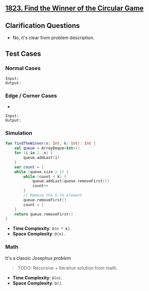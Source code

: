 ## [1823. Find the Winner of the Circular Game](https://leetcode.com/problems/find-the-winner-of-the-circular-game)

## Clarification Questions
* No, it's clear from problem description.
 
## Test Cases
### Normal Cases
```
Input: 
Output: 
```
### Edge / Corner Cases
* 
```
Input: 
Output: 
```

### Simulation
```kotlin
fun findTheWinner(n: Int, k: Int): Int {
    val queue = ArrayDeque<Int>()
    for (i in 1..n) {
        queue.addLast(i)
    }
    var count = 1
    while (queue.size > 1) {
        while (count < k) {
            queue.addLast(queue.removeFirst())
            count++
        }
        // Remove the k-th element
        queue.removeFirst()
        count = 1
    }
    return queue.removeFirst()
}
```

* **Time Complexity**: `O(n * k)`.
* **Space Complexity**: `O(n)`.

### Math
It's a classic *Josephus problem*

> TODO: Recursive + Iterative solution from math.

* **Time Complexity**: `O(n)`.
* **Space Complexity**: `O()`.